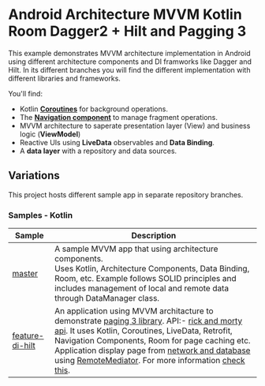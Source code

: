 # Android Architecture MVVM Kotlin Room Dagger2 + Hilt and Pagging 3

This example demonstrates MVVM architecture implementation in Android using different architecture components and DI framworks like Dagger and Hilt. In its different branches you will find the different implementation with different libraries and frameworks.

You'll find:
*   Kotlin **[Coroutines](https://kotlinlang.org/docs/reference/coroutines-overview.html)** for background operations.
*   The **[Navigation component](https://developer.android.com/guide/navigation/navigation-getting-started)** to manage fragment operations.
*   MVVM architecture to saperate presentation layer (View) and business logic (**ViewModel**)
*   Reactive UIs using **LiveData** observables and **Data Binding**.
*   A **data layer** with a repository and data sources.

## Variations

This project hosts different sample app in separate repository branches.

### Samples - Kotlin
|     Sample     | Description |
| ------------- | ------------- |
| [master](https://github.com/Pravin-Divraniya/mvvm-dagger-kotlin/tree/master) | A sample MVVM app that using architecture components.<br/>Uses Kotlin, Architecture Components, Data Binding, Room, etc. Example follows SOLID principles and includes management of local and remote data through DataManager class. |
| [feature-di-hilt](https://github.com/Pravin-Divraniya/mvvm-dagger-kotlin/tree/feature-di-hilt) | An application using MVVM architacture to demonstrate [paging 3 library](https://developer.android.com/topic/libraries/architecture/paging/v3-overview). API:- [rick and morty api](https://rickandmortyapi.com/). It uses Kotlin, Coroutines, LiveData, Retrofit, Navigation Components, Room for page caching etc. Application display page from [network and database](https://developer.android.com/topic/libraries/architecture/paging/v3-network-db) using [RemoteMediator](https://developer.android.com/reference/kotlin/androidx/paging/RemoteMediator). For more information [check this](https://developer.android.com/topic/libraries/architecture/images/paging3-layered-architecture.svg). |
